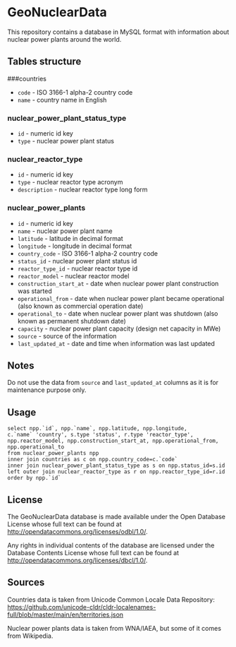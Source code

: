 # GeoNuclearData

This repository contains a database in MySQL format with information about nuclear power plants around the world.

## Tables structure

###countries
- `code` - ISO 3166-1 alpha-2 country code
- `name` - country name in English
 
### nuclear_power_plant_status_type
- `id` - numeric id key
- `type` - nuclear power plant status

### nuclear_reactor_type
- `id` - numeric id key
- `type` - nuclear reactor type acronym
- `description` - nuclear reactor type long form
 
### nuclear_power_plants
- `id` - numeric id key
- `name` - nuclear power plant name
- `latitude` - latitude in decimal format
- `longitude` - longitude in decimal format
- `country_code` - ISO 3166-1 alpha-2 country code
- `status_id` - nuclear power plant status id
- `reactor_type_id` - nuclear reactor type id
- `reactor_model` - nuclear reactor model
- `construction_start_at` - date when nuclear power plant construction was started
- `operational_from` - date when nuclear power plant became operational (also known as commercial operation date)
- `operational_to` - date when nuclear power plant was shutdown (also known as permanent shutdown date)
- `capacity` - nuclear power plant capacity (design net capacity in MWe)
- `source` - source of the information
- `last_updated_at` - date and time when information was last updated
 
## Notes
Do not use the data from `source` and `last_updated_at` columns as it is for maintenance purpose only.
 
## Usage
	select npp.`id`, npp.`name`, npp.latitude, npp.longitude,
	c.`name` 'country', s.type 'status', r.type 'reactor_type',
	npp.reactor_model, npp.construction_start_at, npp.operational_from, npp.operational_to
	from nuclear_power_plants npp
	inner join countries as c on npp.country_code=c.`code` 
	inner join nuclear_power_plant_status_type as s on npp.status_id=s.id
	left outer join nuclear_reactor_type as r on npp.reactor_type_id=r.id
	order by npp.`id`

## License
 The GeoNuclearData database is made available under the Open Database License whose full text can be found at http://opendatacommons.org/licenses/odbl/1.0/.
 
 Any rights in individual contents of the database are licensed under the Database Contents License whose full text can be found at http://opendatacommons.org/licenses/dbcl/1.0/.
 
## Sources
 Countries data is taken from Unicode Common Locale Data Repository: 
 https://github.com/unicode-cldr/cldr-localenames-full/blob/master/main/en/territories.json
 
 Nuclear power plants data is taken from WNA/IAEA, but some of it comes from Wikipedia.
 
